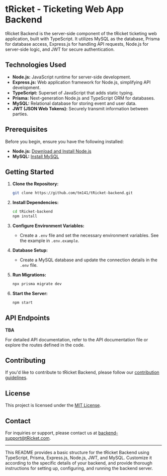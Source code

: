 # tRicket - Ticketing Web App Backend

tRicket Backend is the server-side component of the tRicket ticketing web application, built with TypeScript. It utilizes MySQL as the database, Prisma for database access, Express.js for handling API requests, Node.js for server-side logic, and JWT for secure authentication.

## Technologies Used

- **Node.js:** JavaScript runtime for server-side development.
- **Express.js:** Web application framework for Node.js, simplifying API development.
- **TypeScript:** Superset of JavaScript that adds static typing.
- **Prisma:** Next-generation Node.js and TypeScript ORM for databases.
- **MySQL:** Relational database for storing event and user data.
- **JWT (JSON Web Tokens):** Securely transmit information between parties.

## Prerequisites

Before you begin, ensure you have the following installed:

- **Node.js:** [Download and Install Node.js](https://nodejs.org/)
- **MySQL:** [Install MySQL](https://dev.mysql.com/downloads/)

## Getting Started

1. **Clone the Repository:**
   ```bash
   git clone https://github.com/tm141/tRicket-backend.git
   ```

2. **Install Dependencies:**
   ```bash
   cd tRicket-backend
   npm install
   ```

3. **Configure Environment Variables:**
   - Create a `.env` file and set the necessary environment variables. See the example in `.env.example`.

4. **Database Setup:**
   - Create a MySQL database and update the connection details in the `.env` file.

5. **Run Migrations:**
   ```bash
   npx prisma migrate dev
   ```

6. **Start the Server:**
   ```bash
   npm start
   ```

## API Endpoints
**TBA**
<!-- 
- **POST /api/events:** Create a new event.
- **GET /api/events:** Get a list of all events.
- **GET /api/events/:eventId:** Get details of a specific event.
- **POST /api/auth/register:** Register a new user.
- **POST /api/auth/login:** Authenticate and log in a user.
- **POST /api/bookings/:eventId:** Book tickets for a specific event.
- **GET /api/bookings:** Get a list of all bookings for a user.
-->

For detailed API documentation, refer to the API documentation file or explore the routes defined in the code.

## Contributing

If you'd like to contribute to tRicket Backend, please follow our [contribution guidelines](CONTRIBUTING.md).

## License

This project is licensed under the [MIT License](LICENSE).

## Contact

For inquiries or support, please contact us at [backend-support@tRicket.com](mailto:backend-support@tRicket.com).

---

This README provides a basic structure for the tRicket Backend using TypeScript, Prisma, Express.js, Node.js, JWT, and MySQL. Customize it according to the specific details of your backend, and provide thorough instructions for setting up, configuring, and running the backend server.